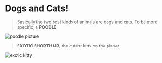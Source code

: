 # Dogs and Cats!
>Basically the two best kinds of
>animals are dogs and cats.
>To be more specific, a **POODLE**

 ![poodle picture](https://vetstreet.brightspotcdn.com/dims4/default/be078a4/2147483647/thumbnail/645x380/quality/90/?url=https%3A%2F%2Fvetstreet-brightspot.s3.amazonaws.com%2Fad%2F77%2F11c8b436438ab45d438992accaec%2FAP-0RKGVU-ph645080113.jpg)

> **EXOTIC SHORTHAIR**, the cutest kitty on the planet.

![exotic kitty](http://www.ruslana-cattery.com/kittens/kittens2013/12_12_13/BlueMoon/BM_0106.jpg)
